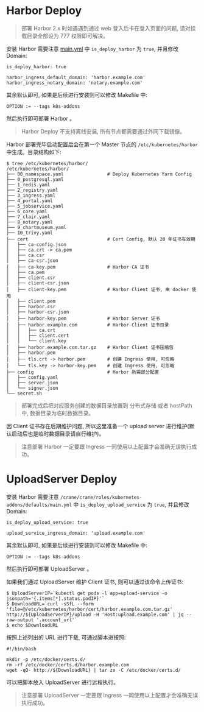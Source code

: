 # Harbor Deploy

> 部署 Harbor 2.x 时如遇遇到通过 web 登入后卡在登入页面的问题, 请对挂载目录全部设为 777 权限即可解决。

安装 Harbor 需要注意 [main.yml](../../defaults/main.yml) 中 `is_deploy_harbor` 为 `true`, 并且修改 Domain:

```
is_deploy_harbor: true

harbor_ingress_default_domain: 'harbor.example.com'
harbor_ingress_notary_domain: 'notary.example.com'
```

其余默认即可, 如果是后续进行安装则可以修改 Makefile 中:

```
OPTION := --tags k8s-addons
```

然后执行即可部署 Harbor 。

> Harbor Deploy 不支持离线安装, 所有节点都需要通过外网下载镜像。

Harbor 部署完毕启动配置后会在第一个 Master 节点的 `/etc/kubernetes/harbor` 中生成。目录结构如下:

```
$ tree /etc/kubernetes/harbor/
/etc/kubernetes/harbor/
├── 00_namespace.yaml                # Deploy Kubernetes Yarm Config 
├── 0_postgresql.yaml
├── 1_redis.yaml
├── 2_registry.yaml
├── 3_ingress.yaml
├── 4_portal.yaml
├── 5_jobservice.yaml
├── 6_core.yaml
├── 7_clair.yaml
├── 8_notary.yaml
├── 9_chartmuseum.yaml
├── 10_trivy.yaml
├── cert                             # Cert Config, 默认 20 年证书有效期
│   ├── ca-config.json
│   ├── ca.crt -> ca.pem
│   ├── ca.csr
│   ├── ca-csr.json
│   ├── ca-key.pem                   # Harbor CA 证书
│   ├── ca.pem
│   ├── client.csr
│   ├── client-csr.json
│   ├── client-key.pem               # Harbor Client 证书, 由 docker 使用
│   ├── client.pem
│   ├── harbor.csr
│   ├── harbor-csr.json
│   ├── harbor-key.pem               # Harbor Server 证书
│   ├── harbor.example.com           # Harbor Client 证书目录
│   │   ├── ca.crt
│   │   ├── client.cert
│   │   └── client.key
│   ├── harbor.example.com.tar.gz    # Harbor Client 证书压缩包
│   ├── harbor.pem
│   ├── tls.crt -> harbor.pem        # 创建 Ingress 使用, 可忽略
│   └── tls.key -> harbor-key.pem    # 创建 Ingress 使用, 可忽略
├── config                           # Harbor 所需部分配置
│   ├── config.yaml
│   ├── server.json
│   └── signer.json
└── secret.sh
```

> 部署完成后把对应服务创建的数据目录放置到 分布式存储 或者 hostPath 中, 数据目录为临时数据目录。

因 Client 证书存在后期维护问题, 所以这里准备一个 upload server 进行维护(默认启动后也是临时数据目录请自行维护)。

> 注意部署 Harbor 一定要跟 Ingress 一同使用以上配置才会准确无误执行成功。

# UploadServer Deploy

安装 Harbor 需要注意 `/crane/crane/roles/kubernetes-addons/defaults/main.yml` 中 `is_deploy_upload_service` 为 `true`, 并且修改 Domain:

```
is_deploy_upload_service: true

upload_service_ingress_domain: 'upload.example.com'
```

其余默认即可, 如果是后续进行安装则可以修改 Makefile 中:

```
OPTION := --tags k8s-addons
```

然后执行即可部署 UploadServer 。

如果我们通过 UploadServer 维护 Client 证书, 则可以通过该命令上传证书:

```
$ UploadServerIP=`kubectl get pods -l app=upload-service -o jsonpath='{.items[*].status.podIP}'`
$ DownloadURL=`curl -sSfL --form 'file=@/etc/kubernetes/harbor/cert/harbor.example.com.tar.gz' http://${UploadServerIP}/upload -H 'Host:upload.example.com' | jq --raw-output '.account_url'`
$ echo $DownloadURL
```

按照上述列出的 URL 进行下载, 可通过脚本进按照:

```
#!/bin/bash

mkdir -p /etc/docker/certs.d/
rm -rf /etc/docker/certs.d/harbor.example.com
wget -qO- http://${DownloadURL} | tar zx -C /etc/docker/certs.d/
```

可以把脚本放入 UploadServer 进行远程执行。

> 注意部署 UploadServer 一定要跟 Ingress 一同使用以上配置才会准确无误执行成功。